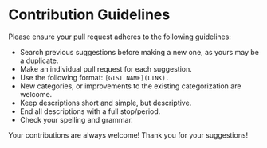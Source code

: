 # Contribution Guidelines

Please ensure your pull request adheres to the following guidelines:

- Search previous suggestions before making a new one, as yours may be a duplicate.
- Make an individual pull request for each suggestion.
- Use the following format: `[GIST NAME](LINK).`
- New categories, or improvements to the existing categorization are welcome.
- Keep descriptions short and simple, but descriptive.
- End all descriptions with a full stop/period.
- Check your spelling and grammar.

Your contributions are always welcome!  Thank you for your suggestions!
